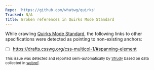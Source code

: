 ```yaml
---
Repo: 'https://github.com/whatwg/quirks'
Tracked: N/A
Title: Broken references in Quirks Mode Standard
---
```


While crawling [Quirks Mode Standard](https://quirks.spec.whatwg.org/), the following links to other specifications were detected as pointing to non-existing anchors:
* [ ] https://drafts.csswg.org/css-multicol-1/#spanning-element

<sub>This issue was detected and reported semi-automatically by [Strudy](https://github.com/w3c/strudy/) based on data collected in [webref](https://github.com/w3c/webref/).</sub>
